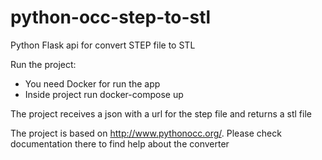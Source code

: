 # python-occ-step-to-stl
Python Flask api for convert STEP file to STL

Run the project:
 - You need Docker for run the app
 - Inside project run docker-compose up

The project receives a json with a url for the step file and returns a stl file

The project is based on http://www.pythonocc.org/. Please check documentation there to find help about the converter

